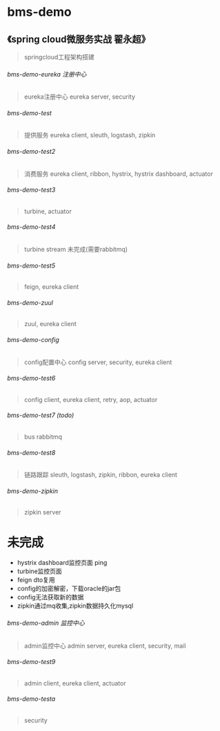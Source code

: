 # bms-demo
## 《spring cloud微服务实战 翟永超》
> springcloud工程架构搭建
###### bms-demo-eureka 注册中心
> eureka注册中心 eureka server, security
###### bms-demo-test 
> 提供服务 eureka client, sleuth, logstash, zipkin
###### bms-demo-test2
> 消费服务 eureka client, ribbon, hystrix, hystrix dashboard, actuator
###### bms-demo-test3
> turbine, actuator
###### bms-demo-test4
> turbine stream 未完成(需要rabbitmq)
###### bms-demo-test5
> feign, eureka client
###### bms-demo-zuul
> zuul, eureka client
###### bms-demo-config
> config配置中心 config server, security, eureka client
###### bms-demo-test6
> config client, eureka client, retry, aop, actuator
###### bms-demo-test7 (todo)
> bus rabbitmq
###### bms-demo-test8
> 链路跟踪 sleuth, logstash, zipkin, ribbon, eureka client
###### bms-demo-zipkin
> zipkin server

# 未完成
- hystrix dashboard监控页面 ping
- turbine监控页面
- feign dto复用
- config的加密解密，下载oracle的jar包
- config无法获取新的数据
- zipkin通过mq收集,zipkin数据持久化mysql

###### bms-demo-admin 监控中心
> admin监控中心 admin server, eureka client, security, mail
###### bms-demo-test9
> admin client, eureka client, actuator
###### bms-demo-testa
> security